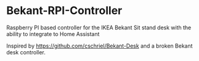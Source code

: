# Bekant-RPI-Controller
Raspberry PI based controller for the IKEA Bekant Sit stand desk with the ability to integrate to Home Assistant

Inspired by https://github.com/cschriel/Bekant-Desk and a broken Bekant desk controller. 
